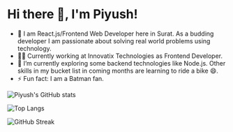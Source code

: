 <h1>Hi there 👋, I'm Piyush!</h1>

- 🔭 I am React.js/Frontend Web Developer here in Surat. As a budding developer I am passionate about solving real world problems using technology.
- 🧑‍💻 Currently working at Innovatix Technologies as Frontend Developer.
- 🌱 I’m currently exploring some backend technologies like Node.js. Other skills in my bucket list in coming months are learning to ride a bike 😄.
- ⚡ Fun fact: I am a Batman fan. 


![Piyush's GitHub stats](https://github-readme-stats.vercel.app/api?username=piyushg3803&show_icons=true&theme=radical)

![Top Langs](https://github-readme-stats.vercel.app/api/top-langs/?username=piyushg3803&layout=compact&theme=radical)

![GitHub Streak](https://github-readme-streak-stats.herokuapp.com/?user=piyushg3803&theme=radical)


